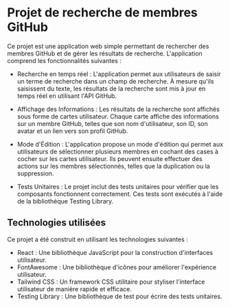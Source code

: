 # Projet de recherche de membres GitHub

Ce projet est une application web simple permettant de rechercher des membres GitHub et de gérer les résultats de recherche. L'application comprend les fonctionnalités suivantes :

- Recherche en temps réel : L'application permet aux utilisateurs de saisir un terme de recherche dans un champ de recherche. À mesure qu'ils saisissent du texte, les résultats de la recherche sont mis à jour en temps réel en utilisant l'API GitHub.

- Affichage des Informations : Les résultats de la recherche sont affichés sous forme de cartes utilisateur. Chaque carte affiche des informations sur un membre GitHub, telles que son nom d'utilisateur, son ID, son avatar et un lien vers son profil GitHub.

- Mode d'Édition : L'application propose un mode d'édition qui permet aux utilisateurs de sélectionner plusieurs membres en cochant des cases à cocher sur les cartes utilisateur. Ils peuvent ensuite effectuer des actions sur les membres sélectionnés, telles que la duplication ou la suppression.

- Tests Unitaires : Le projet inclut des tests unitaires pour vérifier que les composants fonctionnent correctement. Ces tests sont exécutés à l'aide de la bibliothèque Testing Library.

## Technologies utilisées

Ce projet a été construit en utilisant les technologies suivantes :

- React : Une bibliothèque JavaScript pour la construction d'interfaces utilisateur.
- FontAwesome : Une bibliothèque d'icônes pour améliorer l'expérience utilisateur.
- Tailwind CSS : Un framework CSS utilitaire pour styliser l'interface utilisateur de manière rapide et efficace.
- Testing Library : Une bibliothèque de test pour écrire des tests unitaires.
